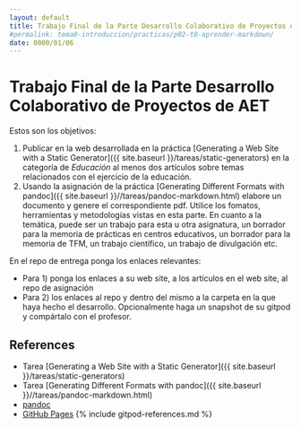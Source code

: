 ```yaml
---
layout: default
title: Trabajo Final de la Parte Desarrollo Colaborativo de Proyectos de AET
#permalink: tema0-introduccion/practicas/p02-t0-aprender-markdown/
date: 0000/01/06
---
```


# Trabajo Final de la Parte Desarrollo Colaborativo de Proyectos de AET

Estos son los objetivos:

1. Publicar en la web desarrollada en la práctica [Generating a Web Site with a Static Generator]({{ site.baseurl }}/tareas/static-generators) en la categoría de *Educación* al menos dos artículos sobre temas relacionados con el ejercicio de la educación.  
2. Usando la asignación de la práctica [Generating Different Formats with pandoc]({{ site.baseurl }}//tareas/pandoc-markdown.html) elabore un documento y genere el correspondiente pdf.  Utilice los fomatos, herramientas y metodologías vistas en esta parte. En cuanto a la temática, puede ser un trabajo para esta u otra asignatura, un borrador para la memoria de prácticas en centros educativos, un borrador para la memoria de TFM, un trabajo científico, un trabajo de divulgación etc.

En el repo de entrega ponga los enlaces relevantes: 

- Para 1) ponga los enlaces a su web site, a los artículos en el web site, al repo de asignación 
- Para 2) los enlaces al repo y dentro del mismo a la carpeta en la que haya hecho el desarrollo. Opcionalmente haga un snapshot de su gitpod y compártalo con el profesor.

## References

* Tarea [Generating a Web Site with a Static Generator]({{ site.baseurl }}/tareas/static-generators)
* Tarea [Generating Different Formats with pandoc]({{ site.baseurl }}//tareas/pandoc-markdown.html)
* [pandoc](https://pandoc.org/)
* [GitHub Pages](https://pages.github.com/)
{% include gitpod-references.md %}

